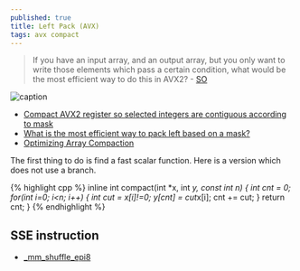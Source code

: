 ```yaml
---
published: true
title: Left Pack (AVX)
tags: avx compact
---
```

> If you have an input array, and an output array, but you only want to write those elements which pass a certain condition, what would be the most efficient way to do this in AVX2? - [SO](https://stackoverflow.com/questions/36932240/avx2-what-is-the-most-efficient-way-to-pack-left-based-on-a-mask)

![caption](https://i.stack.imgur.com/YAkXa.png)

- [Compact AVX2 register so selected integers are contiguous according to mask](https://stackoverflow.com/questions/25074197/compact-avx2-register-so-selected-integers-are-contiguous-according-to-mask?noredirect=1)
- [What is the most efficient way to pack left based on a mask?](https://stackoverflow.com/questions/36932240/avx2-what-is-the-most-efficient-way-to-pack-left-based-on-a-mask)
- [Optimizing Array Compaction](https://stackoverflow.com/questions/7886628/optimizing-array-compaction)

The first thing to do is find a fast scalar function. Here is a version which does not use a branch.

{% highlight cpp %}
inline int compact(int *x, int *y, const int n) {
    int cnt = 0;
    for(int i=0; i<n; i++) {
        int cut = x[i]!=0;
        y[cnt] = cut*x[i];
        cnt += cut;
    }
    return cnt;
}
{% endhighlight %}

## SSE instruction
- [_mm_shuffle_epi8](https://stackoverflow.com/questions/18708232/fast-compact-register-using-sse)

